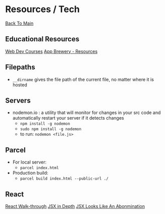 # Resources / Tech
[Back To Main](README.md)

## Educational Resources
[Web Dev Courses](https://www.grotto-networking.com/index.html)
[App Brewery - Resources](https://www.appbrewery.co/p/web-development-course-resources/)

## Filepaths
* `__dirname` gives the file path of the current file, no matter where it is hosted

## Servers
* nodemon.io : a utility that will monitor for changes in your src code and automatically restart your server if it detects changes
  * `npm install -g nodemon`
  * `sudo npm install -g nodemon`
  * to run: `nodemon <file.js>`

## Parcel
* For local server:
  * `parcel index.html`
* Production build:
  * `parcel build index.html --public-url ./`

## React
[React Walk-through](https://reactjs.org/docs/hello-world.html)
[JSX in Depth](https://reactjs.org/docs/jsx-in-depth.html)
[JSX Looks Like An Abonmination](https://medium.com/javascript-scene/jsx-looks-like-an-abomination-1c1ec351a918)
